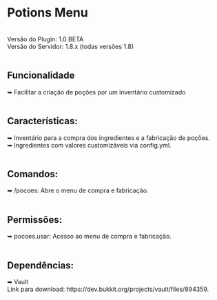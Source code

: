 <h1> Potions Menu </h1> <br/>
Versão do Plugin: 1.0 BETA <br/>
Versão do Servidor: 1.8.x (todas versões 1.8) <br/> <br/>
<h2> Funcionalidade </h2>
➥ Facilitar a criação de poções por um inventário customizado <br/> <br/>
<h2> Características: </h2>
➥ Inventário para a compra dos ingredientes e a fabricação de poções. <br/>
➥ Ingredientes com valores customizáveis via config.yml. <br/> <br/>
<h2> Comandos: </h2>
➥ /pocoes: Abre o menu de compra e fabricação. <br/> <br/>
<h2> Permissões: </h2>
➥ pocoes.usar: Acesso ao menu de compra e fabricação. <br/> <br/>
<h2>Dependências: </h2>
➥ Vault <br/>
Link para download: https://dev.bukkit.org/projects/vault/files/894359.
